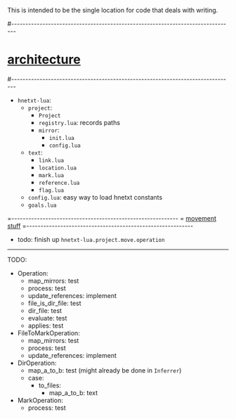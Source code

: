 This is intended to be the single location for code that deals with writing.

#-------------------------------------------------------------------------------
# [architecture]()
#-------------------------------------------------------------------------------
- `hnetxt-lua`:
  - `project`:
    - `Project`
    - `registry.lua`: records paths
    - `mirror`:
      - `init.lua`
      - `config.lua`
  - `text`:
    - `link.lua`
    - `location.lua`
    - `mark.lua`
    - `reference.lua`
    - `flag.lua`
  - `config.lua`: easy way to load hnetxt constants
  - `goals.lua`

=-----------------------------------------------------------
= [movement stuff]()
=-----------------------------------------------------------
- todo: finish up `hnetxt-lua.project.move.operation`

----------------------------------------
TODO:
- Operation:
    - map_mirrors: test
    - process: test
    - update_references: implement
    - file_is_dir_file: test
    - dir_file: test
    - evaluate: test
    - applies: test
- FileToMarkOperation:
    - map_mirrors: test
    - process: test
    - update_references: implement
- DirOperation:
    - map_a_to_b: test (might already be done in `Inferrer`)
    - case:
        - to_files:
            - map_a_to_b: text
- MarkOperation:
    - process: test
